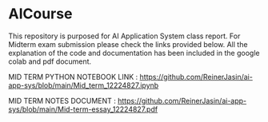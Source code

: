 # AICourse

This repository is purposed for AI Application System class report. For Midterm exam submission please check the links provided below. All the explanation of the code and documentation has been included in the google colab and pdf document.

MID TERM PYTHON NOTEBOOK LINK :
https://github.com/ReinerJasin/ai-app-sys/blob/main/Mid_term_12224827.ipynb

MID TERM NOTES DOCUMENT :
https://github.com/ReinerJasin/ai-app-sys/blob/main/Mid-term-essay_12224827.pdf
